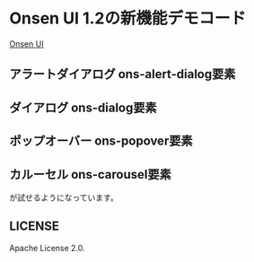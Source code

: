 # Onsen UI 1.2の新機能デモコード

[Onsen UI](http://onsen.io/)

## アラートダイアログ ons-alert-dialog要素

## ダイアログ ons-dialog要素

## ポップオーバー ons-popover要素

## カルーセル ons-carousel要素

が試せるようになっています。

## LICENSE

Apache License 2.0.



